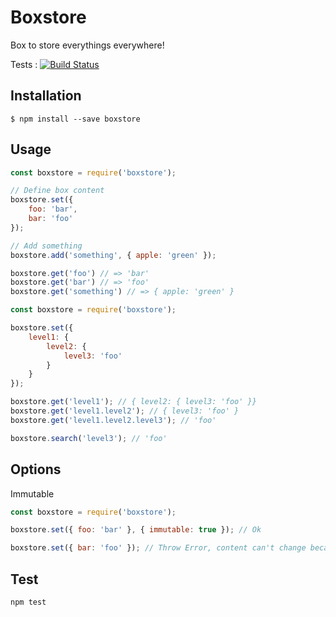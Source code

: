 # Boxstore

Box to store everythings everywhere!

Tests : [![Build Status](https://travis-ci.org/kevinbalicot/boxstore.svg?branch=master)](https://travis-ci.org/kevinbalicot/boxstore)

## Installation

```
$ npm install --save boxstore
```

## Usage

```javascript
const boxstore = require('boxstore');

// Define box content
boxstore.set({
    foo: 'bar',
    bar: 'foo'
});

// Add something
boxstore.add('something', { apple: 'green' });

boxstore.get('foo') // => 'bar'
boxstore.get('bar') // => 'foo'
boxstore.get('something') // => { apple: 'green' }
```

```javascript
const boxstore = require('boxstore');

boxstore.set({
    level1: {
        level2: {
            level3: 'foo'
        }
    }
});

boxstore.get('level1'); // { level2: { level3: 'foo' }}
boxstore.get('level1.level2'); // { level3: 'foo' }
boxstore.get('level1.level2.level3'); // 'foo'

boxstore.search('level3'); // 'foo'

```

## Options

Immutable

```javascript
const boxstore = require('boxstore');

boxstore.set({ foo: 'bar' }, { immutable: true }); // Ok

boxstore.set({ bar: 'foo' }); // Throw Error, content can't change because box is immutable
```

## Test

```
npm test
```
